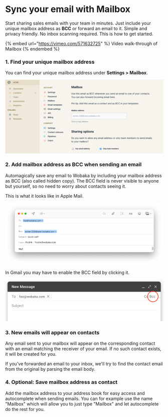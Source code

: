 # Sync your email with Mailbox

Start sharing sales emails with your team in minutes. Just include your unique mailbox address as **BCC** or forward an email to it. Simple and privacy friendly. No inbox scanning required. This is how to get started.

{% embed url="https://vimeo.com/571632725" %}
Video walk-through of Mailbox
{% endembed %}

### 1. Find your unique mailbox address

You can find your unique mailbox address under **Settings > Mailbox**.

![Find your mailbox address in settings](../.gitbook/assets/screenshot-2021-07-06-at-11.25.43.png)

### 2. Add mailbox address as BCC when sending an email

Automagically save any email to Wobaka by including your mailbox address as BCC (also called hidden copy). The BCC field is never visible to anyone but yourself, so no need to worry about contacts seeing it.

This is what it looks like in Apple Mail.

![Include mailbox address as BCC to automagically save emails to Wobaka](../.gitbook/assets/screenshot-2021-07-06-at-11.31.18.png)

In Gmail you may have to enable the BCC field by clicking it.

![Show the BCC field in Gmail](../.gitbook/assets/screenshot-2021-07-06-at-11.17.23.png)

### 3. New emails will appear on contacts

Any email sent to your mailbox will appear on the corresponding contact with an email matching the receiver of your email. If no such contact exists, it will be created for you.

If you've forwarded an email to your inbox, we'll try to find the contact email from the original by parsing the email body.

### 4. Optional: Save mailbox address as contact

Add the mailbox address to your address book for easy access and autocomplete when sending emails. You can for example use the name "Mailbox" which will allow you to just type "Mailbox" and let autocomplete do the rest for you.
